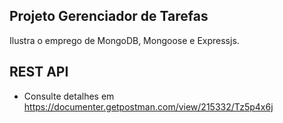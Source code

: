 ## Projeto Gerenciador de Tarefas

Ilustra o emprego de MongoDB, Mongoose e Expressjs.

## REST API

- Consulte detalhes em  
  https://documenter.getpostman.com/view/215332/Tz5p4x6j
